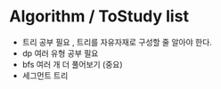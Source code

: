 # Algorithm / ToStudy list

* 트리 공부 필요 , 트리를 자유자재로 구성할 줄 알아야 한다.
* dp 여러 유형 공부 필요
* bfs 여러 개 더 풀어보기 (중요)
* 세그먼트 트리
